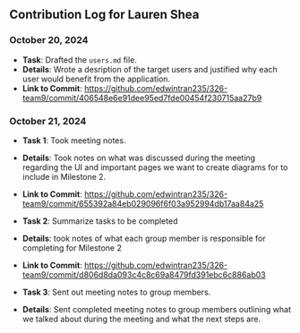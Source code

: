 ## Contribution Log for Lauren Shea

### October 20, 2024
- **Task**: Drafted the `users.md` file.
- **Details**: Wrote a desription of the target users and justified why each user would benefit from the application.
- **Link to Commit**: https://github.com/edwintran235/326-team9/commit/406548e6e91dee95ed7fde00454f230715aa27b9

### October 21, 2024
- **Task 1**: Took meeting notes.
- **Details**: Took notes on what was discussed during the meeting regarding the UI and important pages we want to create diagrams for to include in Milestone 2.
- **Link to Commit**: https://github.com/edwintran235/326-team9/commit/655392a84eb029096f6f03a952994db17aa84a25

- **Task 2**: Summarize tasks to be completed
- **Details**: took notes of what each group member is responsible for completing for Milestone 2
- **Link to Commit**: https://github.com/edwintran235/326-team9/commit/d806d8da093c4c8c69a8479fd391ebc6c886ab03

- **Task 3**: Sent out meeting notes to group members.
- **Details**: Sent completed meeting notes to group members outlining what we talked about during the meeting and what the next steps are.
